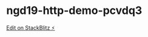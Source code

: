 # ngd19-http-demo-pcvdq3

[Edit on StackBlitz ⚡️](https://stackblitz.com/edit/ngd19-http-demo-pcvdq3)